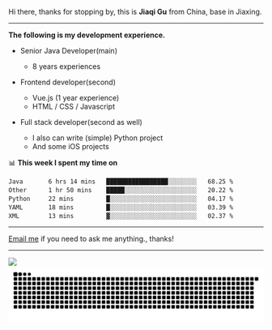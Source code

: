 Hi there, thanks for stopping by, this is **Jiaqi Gu** from China, base in Jiaxing.

---

**The following is my development experience.**

- Senior Java Developer(main)
  - 8 years experiences

- Frontend developer(second)
  - Vue.js (1 year experience)
  - HTML / CSS / Javascript
  
- Full stack developer(second as well)
  - I also can write (simple) Python project
  - And some iOS projects

📊 **This week I spent my time on**
<!--START_SECTION:waka-->

```txt
Java       6 hrs 14 mins   █████████████████░░░░░░░░   68.25 %
Other      1 hr 50 mins    █████░░░░░░░░░░░░░░░░░░░░   20.22 %
Python     22 mins         █░░░░░░░░░░░░░░░░░░░░░░░░   04.17 %
YAML       18 mins         █░░░░░░░░░░░░░░░░░░░░░░░░   03.39 %
XML        13 mins         ▓░░░░░░░░░░░░░░░░░░░░░░░░   02.37 %
```

<!--END_SECTION:waka-->

---

[Email me](mailto:htk2klwgr@mozmail.com?subject=Hiring_from_GitHub) if you need to ask me anything., thanks!

---

![]( https://visitor-badge.glitch.me/badge?page_id=githubgujiaqi)
![]( https://github.com/droid-Q/droid-Q/raw/output/github-contribution-grid-snake.svg#gh-dark-mode-only)
